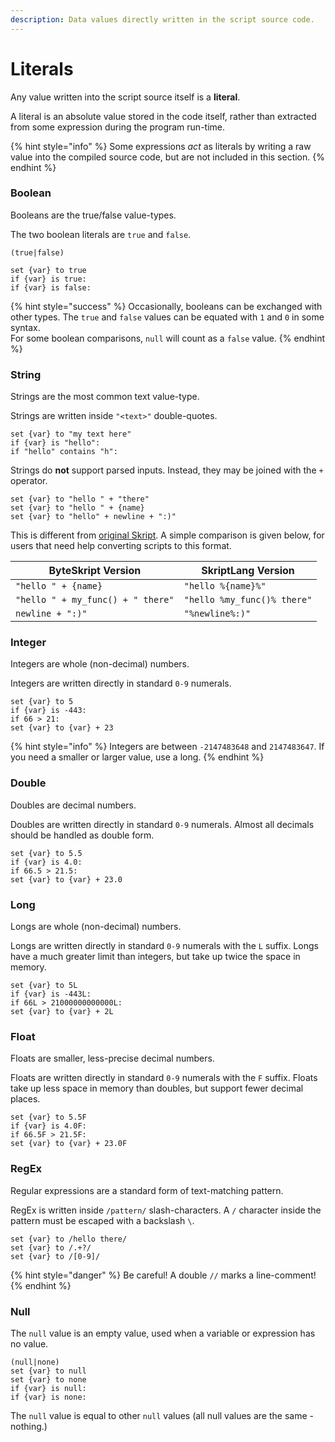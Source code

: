 ```yaml
---
description: Data values directly written in the script source code.
---
```


# Literals

Any value written into the script source itself is a **literal**.

A literal is an absolute value stored in the code itself, rather than extracted from some expression during the program run-time.

{% hint style="info" %}
Some expressions _act_ as literals by writing a raw value into the compiled source code, but are not included in this section.
{% endhint %}

### Boolean

Booleans are the true/false value-types.&#x20;

The two boolean literals are `true` and `false`.

```clike
(true|false)

set {var} to true
if {var} is true:
if {var} is false:
```

{% hint style="success" %}
Occasionally, booleans can be exchanged with other types. The `true` and `false` values can be equated with `1` and `0` in some syntax.\
For some boolean comparisons, `null` will count as a `false` value.
{% endhint %}

### String

Strings are the most common text value-type.

Strings are written inside `"<text>"` double-quotes.

```clike
set {var} to "my text here"
if {var} is "hello":
if "hello" contains "h":
```

Strings do **not** support parsed inputs. Instead, they may be joined with the `+` operator.

```clike
set {var} to "hello " + "there"
set {var} to "hello " + {name}
set {var} to "hello" + newline + ":)"
```

This is different from [original Skript](https://github.com/SkriptLang/Skript). A simple comparison is given below, for users that need help converting scripts to this format.

| ByteSkript Version                | SkriptLang Version          |
| --------------------------------- | --------------------------- |
| `"hello " + {name}`               | `"hello %{name}%"`          |
| `"hello " + my_func() + " there"` | `"hello %my_func()% there"` |
| `newline + ":)"`                  | `"%newline%:)"`             |

### Integer

Integers are whole (non-decimal) numbers.

Integers are written directly in standard `0-9` numerals.

```clike
set {var} to 5
if {var} is -443:
if 66 > 21:
set {var} to {var} + 23
```

{% hint style="info" %}
Integers are between `-2147483648` and `2147483647`. If you need a smaller or larger value, use a long.
{% endhint %}

### Double

Doubles are decimal numbers.

Doubles are written directly in standard `0-9` numerals. Almost all decimals should be handled as double form.

```clike
set {var} to 5.5
if {var} is 4.0:
if 66.5 > 21.5:
set {var} to {var} + 23.0
```

### Long

Longs are whole (non-decimal) numbers.

Longs are written directly in standard `0-9` numerals with the `L` suffix. Longs have a much greater limit than integers, but take up twice the space in memory.

```clike
set {var} to 5L
if {var} is -443L:
if 66L > 21000000000000L:
set {var} to {var} + 2L
```

### Float

Floats are smaller, less-precise decimal numbers.

Floats are written directly in standard `0-9` numerals with the `F` suffix. Floats take up less space in memory than doubles, but support fewer decimal places.

```clike
set {var} to 5.5F
if {var} is 4.0F:
if 66.5F > 21.5F:
set {var} to {var} + 23.0F
```

### RegEx

Regular expressions are a standard form of text-matching pattern.

RegEx is written inside `/pattern/` slash-characters. A `/` character inside the pattern must be escaped with a backslash `\`.

```clike
set {var} to /hello there/
set {var} to /.+?/
set {var} to /[0-9]/
```

{% hint style="danger" %}
Be careful! A double `//` marks a line-comment!
{% endhint %}

### Null

The `null` value is an empty value, used when a variable or expression has no value.

```clike
(null|none)
set {var} to null
set {var} to none
if {var} is null:
if {var} is none:
```

The `null` value is equal to other `null` values (all null values are the same - nothing.)
